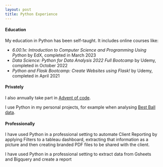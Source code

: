 ```yaml
---
layout: post
title: Python Experience
---
```


#### Education

My education in Python has been self-taught. It includes online courses like:

- *6.00.1x: Introduction to Computer Science and Programming Using Python* by EdX, completed in March 2023
- *Data Science: Python for Data Analysis 2022 Full Bootcamp* by Udemy, completed in October 2022
- *Python and Flask Bootcamp: Create Websites using Flask!* by Udemy, completed in April 2021

#### Privately

I also annually take part in [Advent of code](https://adventofcode.com/about).

I use Python in my personal projects, for example when analysing [Best Ball data](https://github.com/fantasydatapros/best-ball-data-bowl).

#### Professionally

I have used Python in a professional setting to automate Client Reporting by applying Filters to a tableau dashboard, extracting that information as a picture and then creating branded PDF files to be shared with the client. 

I have used Python in a professional setting to extract data from Gsheets and Bigquery and create a report 